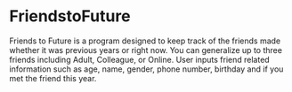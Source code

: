 # FriendstoFuture
Friends to Future is a program designed to keep track of the friends made whether it was previous years or right now. You can generalize up to three friends including Adult, Colleague, or Online. User inputs friend related information such as age, name, gender, phone number, birthday and if you met the friend this year. 
